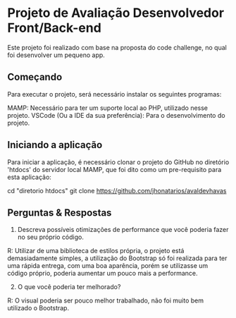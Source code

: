 # Projeto de Avaliação Desenvolvedor Front/Back-end

Este projeto foi realizado com base na proposta do code challenge, no qual foi desenvolver um pequeno app.

## Começando

Para executar o projeto, será necessário instalar os seguintes programas:

MAMP: Necessário para ter um suporte local ao PHP, utilizado nesse projeto.
VSCode (Ou a IDE da sua preferência): Para o desenvolvimento do projeto.

## Iniciando a aplicação

Para iniciar a aplicação, é necessário clonar o projeto do GitHub no diretório 'htdocs' do servidor local MAMP, que foi dito como um pre-requisito para esta aplicação:

cd "diretorio htdocs"
git clone https://github.com/jhonatarios/avaldevhavas


## Perguntas & Respostas

1. Descreva possíveis otimizações de performance que você poderia fazer no seu
próprio código.

R: Utilizar de uma biblioteca de estilos própria, o projeto está demasiadamente simples, a utilização do Bootstrap só foi realizada para ter uma rápida entrega, com uma boa aparência, porém se utilizasse um código próprio, poderia aumentar um pouco mais a performance.

2. O que você poderia ter melhorado?

R: O visual poderia ser pouco melhor trabalhado, não foi muito bem utilizado o Bootstrap.
